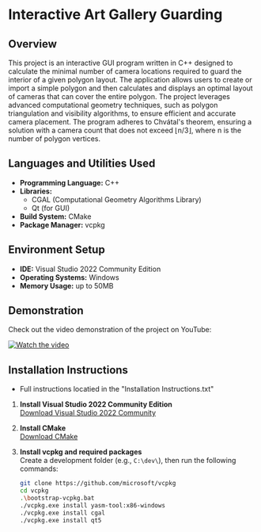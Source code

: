 # Interactive Art Gallery Guarding

## Overview

This project is an interactive GUI program written in C++ designed to calculate the minimal number of camera locations required to guard the interior of a given polygon layout. The application allows users to create or import a simple polygon and then calculates and displays an optimal layout of cameras that can cover the entire polygon. The project leverages advanced computational geometry techniques, such as polygon triangulation and visibility algorithms, to ensure efficient and accurate camera placement. The program adheres to Chvátal's theorem, ensuring a solution with a camera count that does not exceed ⌊n/3⌋, where n is the number of polygon vertices.

## Languages and Utilities Used

- **Programming Language:** C++
- **Libraries:** 
  - CGAL (Computational Geometry Algorithms Library)
  - Qt (for GUI)
- **Build System:** CMake
- **Package Manager:** vcpkg

## Environment Setup

- **IDE:** Visual Studio 2022 Community Edition
- **Operating Systems:** Windows
- **Memory Usage:** up to 50MB

## Demonstration

Check out the video demonstration of the project on YouTube:

[![Watch the video](https://img.youtube.com/vi/BZ18J_q_MDY/maxresdefault.jpg)](https://youtu.be/BZ18J_q_MDY)

## Installation Instructions

- Full instructions locatied in the "Installation Instructions.txt"

1. **Install Visual Studio 2022 Community Edition**  
   [Download Visual Studio 2022 Community](https://visualstudio.microsoft.com/)

2. **Install CMake**  
   [Download CMake](https://cmake.org/download/)

3. **Install vcpkg and required packages**  
   Create a development folder (e.g., `C:\dev\`), then run the following commands:

   ```bash
   git clone https://github.com/microsoft/vcpkg
   cd vcpkg
   .\bootstrap-vcpkg.bat
   ./vcpkg.exe install yasm-tool:x86-windows
   ./vcpkg.exe install cgal
   ./vcpkg.exe install qt5
